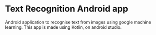 # Text Recognition Android app

Android application to recognise text from images using google machine learning. This app is made using Kotlin, on android studio.
